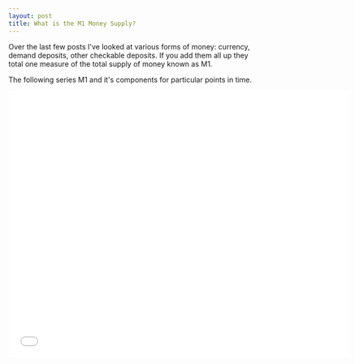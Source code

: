 ```yaml
---
layout: post
title: What is the M1 Money Supply? 
---
```


Over the last few posts I've looked at various forms of money: currency, demand deposits, other checkable deposits. If you add them all up they total one measure of the total supply of money known as M1.

The following series M1 and it's components for particular points in time.

<iframe src="//fred.stlouisfed.org/graph/graph-landing.php?g=6wZt&width=670&height=475" scrolling="no" frameborder="0" style="overflow:hidden; width:670px; height:525px;" allowTransparency="true"></iframe>

